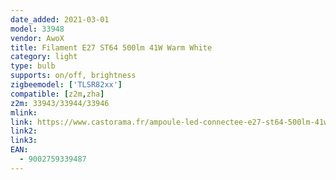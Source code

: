 ```yaml
---
date_added: 2021-03-01
model: 33948
vendor: AwoX
title: Filament E27 ST64 500lm 41W Warm White
category: light
type: bulb
supports: on/off, brightness
zigbeemodel: ['TLSR82xx']
compatible: [z2m,zha]
z2m: 33943/33944/33946
mlink: 
link: https://www.castorama.fr/ampoule-led-connectee-e27-st64-500lm-41w-blanc-chaud-awox/9002759339487_CAFR.prd
link2: 
link3: 
EAN: 
  - 9002759339487
---
```

